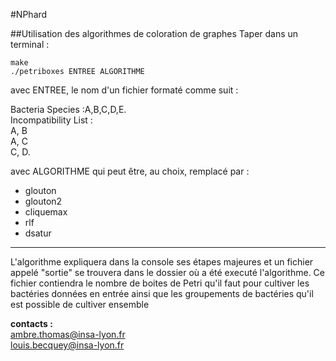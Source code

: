 #NPhard

##Utilisation des algorithmes de coloration de graphes
Taper dans un terminal :

`make`  
`./petriboxes ENTREE ALGORITHME`

avec ENTREE, le nom d'un fichier formaté comme suit :

Bacteria Species :A,B,C,D,E.  
Incompatibility List :  
A, B  
A, C  
C, D.  

avec ALGORITHME qui peut être, au choix, remplacé par :
* glouton
* glouton2
* cliquemax
* rlf
* dsatur

---

L'algorithme expliquera dans la console ses étapes majeures et un
fichier appelé "sortie" se trouvera dans le dossier où a été
executé l'algorithme. Ce fichier contiendra le nombre de boites de
Petri qu'il faut pour cultiver les bactéries données en entrée ainsi
que les groupements de bactéries qu'il est possible de cultiver ensemble

**contacts :**  
ambre.thomas@insa-lyon.fr  
louis.becquey@insa-lyon.fr
